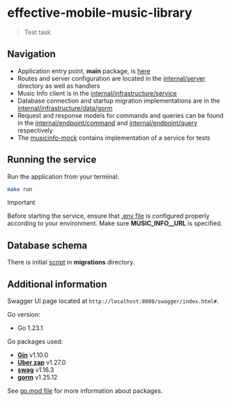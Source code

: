 # effective-mobile-music-library

> Test task

## Navigation

* Application entry point, **main** package, is [here](cmd/musiclib/musiclib.go)
* Routes and server configuration are located in the [internal/server](internal/server/) directory as well as handlers
* Music Info client is in the [internal/infrastructure/service](internal/infrastructure/service/)
* Database connection and startup migration implementations are in the [internal/infrastructure/data/gorm](internal/infrastructure/data/gorm/)
* Request and response models for commands and queries can be found in the [internal/endpoint/command](internal/endpoint/command/) and [internal/endpoint/query](internal/endpoint/query/) respectively
* The [musicinfo-mock](musicinfo-mock/) contains implementation of a service for tests

## Running the service

Run the application from your terminal:

```bash
make run
```

> [!IMPORTANT]
> Before starting the service, ensure that [.env file](.env) is configured properly according to your environment.
> Make sure **MUSIC_INFO__URL** is specified.

## Database schema

There is initial [script](migrations/000001_initial.up.sql) in **migrations** directory.

## Additional information

Swagger UI page located at `http://localhost:8080/swagger/index.html#`.

Go version:

* Go 1.23.1

Go packages used:

* **[Gin](https://github.com/gin-gonic/gin)** v1.10.0
* **[Uber zap](https://github.com/uber-go/zap)** v1.27.0
* **[swag](https://github.com/swaggo/swag)** v1.16.3
* **[gorm](https://github.com/go-gorm/gorm)** v1.25.12

See [go.mod file](go.mod) for more information about packages.
